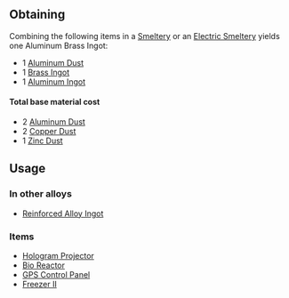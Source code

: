 
## Obtaining

Combining the following items in a [Smeltery](https://github.com/TheBusyBiscuit/Slimefun4/wiki/Smeltery) or an [Electric Smeltery](https://github.com/TheBusyBiscuit/Slimefun4/wiki/Electric-Smeltery) yields one Aluminum Brass Ingot:

* 1 [Aluminum Dust](https://github.com/TheBusyBiscuit/Slimefun4/wiki/Aluminum-Dust)
* 1 [Brass Ingot](https://github.com/TheBusyBiscuit/Slimefun4/wiki/Brass-Ingot)
* 1 [Aluminum Ingot](https://github.com/TheBusyBiscuit/Slimefun4/wiki/Aluminum-Ingot)

#### Total base material cost 

* 2 [Aluminum Dust](https://github.com/TheBusyBiscuit/Slimefun4/wiki/Aluminum-Dust)
* 2 [Copper Dust](https://github.com/TheBusyBiscuit/Slimefun4/wiki/Copper-Dust)
* 1 [Zinc Dust](https://github.com/TheBusyBiscuit/Slimefun4/wiki/Zinc-Dust)

## Usage

### In other alloys

* [Reinforced Alloy Ingot](https://github.com/TheBusyBiscuit/Slimefun4/wiki/Reinforced-Alloy-Ingot)

### Items

* [Hologram Projector](https://github.com/TheBusyBiscuit/Slimefun4/wiki/Hologram-Projector)
* [Bio Reactor](https://github.com/TheBusyBiscuit/Slimefun4/wiki/Bio-Reactor)
* [GPS Control Panel](https://github.com/TheBusyBiscuit/Slimefun4/wiki/GPS-Control-Panel)
* [Freezer II](https://github.com/TheBusyBiscuit/Slimefun4/wiki/Freezer)
